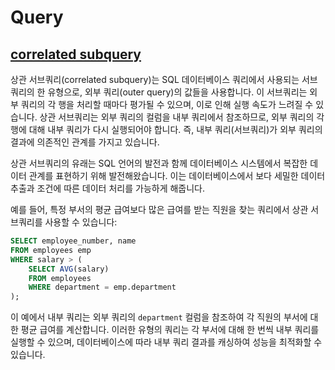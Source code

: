 # Query

## [correlated subquery](https://en.wikipedia.org/wiki/Correlated_subquery)

상관 서브쿼리(correlated subquery)는 SQL 데이터베이스 쿼리에서 사용되는 서브쿼리의 한 유형으로, 외부 쿼리(outer query)의 값들을 사용합니다.
이 서브쿼리는 외부 쿼리의 각 행을 처리할 때마다 평가될 수 있으며, 이로 인해 실행 속도가 느려질 수 있습니다.
상관 서브쿼리는 외부 쿼리의 컬럼을 내부 쿼리에서 참조하므로, 외부 쿼리의 각 행에 대해 내부 쿼리가 다시 실행되어야 합니다.
즉, 내부 쿼리(서브쿼리)가 외부 쿼리의 결과에 의존적인 관계를 가지고 있습니다.

상관 서브쿼리의 유래는 SQL 언어의 발전과 함께 데이터베이스 시스템에서 복잡한 데이터 관계를 표현하기 위해 발전해왔습니다.
이는 데이터베이스에서 보다 세밀한 데이터 추출과 조건에 따른 데이터 처리를 가능하게 해줍니다.

예를 들어, 특정 부서의 평균 급여보다 많은 급여를 받는 직원을 찾는 쿼리에서 상관 서브쿼리를 사용할 수 있습니다:

```sql
SELECT employee_number, name
FROM employees emp
WHERE salary > (
    SELECT AVG(salary)
    FROM employees
    WHERE department = emp.department
);
```

이 예에서 내부 쿼리는 외부 쿼리의 `department` 컬럼을 참조하여 각 직원의 부서에 대한 평균 급여를 계산합니다.
이러한 유형의 쿼리는 각 부서에 대해 한 번씩 내부 쿼리를 실행할 수 있으며, 데이터베이스에 따라 내부 쿼리 결과를 캐싱하여 성능을 최적화할 수 있습니다.

